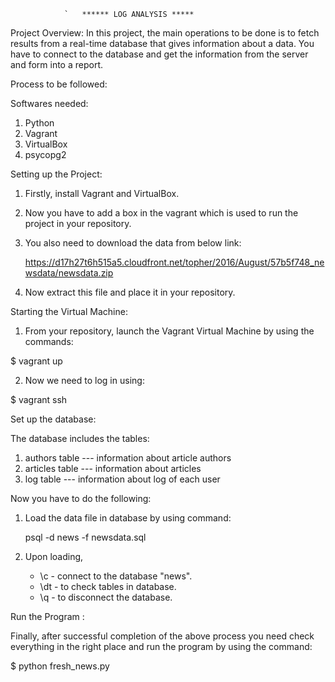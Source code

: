 				`	****** LOG ANALYSIS *****
Project Overview:
In this project, the main operations to be done is to fetch results from a real-time database that gives information about a data. You have to connect to the database and get the information from the server and form into a report.

Process to be followed:

Softwares needed:
1. Python
2. Vagrant
3. VirtualBox
4. psycopg2

Setting up the Project:

1. Firstly, install Vagrant and VirtualBox.
2. Now you have to add a box in the vagrant which is used to run the project in your repository.
3. You also need to download the data from below link:

	https://d17h27t6h515a5.cloudfront.net/topher/2016/August/57b5f748_newsdata/newsdata.zip

4. Now extract this file and place it in your repository.

Starting the Virtual Machine:

1. From your repository, launch the Vagrant Virtual Machine by using the commands:

$ vagrant up

2. Now we need to log in using:

$ vagrant ssh

Set up the database:

The database includes the tables:
1. authors table  --- information about article authors
2. articles table --- information about articles
3. log table      --- information about log of each user

Now you have to do the following:

1. Load the data file in database by using command:
	
	psql -d news -f newsdata.sql

2. Upon loading,
    - \c  - connect to the database "news".
    - \dt - to check tables in database.
    - \q  - to disconnect the database.

Run the Program :

Finally, after successful completion of the above process you need check everything in the right place and run the program by using the command:

$ python fresh_news.py
